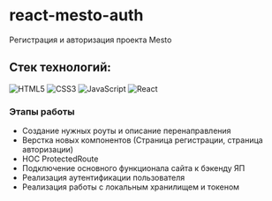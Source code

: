 # react-mesto-auth

Регистрация и авторизация проекта Mesto

## Стек технологий:

  ![HTML5](https://img.shields.io/badge/html5-%23E34F26.svg?style=for-the-badge&logo=html5&logoColor=white)
  ![CSS3](https://img.shields.io/badge/css3-%231572B6.svg?style=for-the-badge&logo=css3&logoColor=white)
  ![JavaScript](https://img.shields.io/badge/javascript-%23323330.svg?style=for-the-badge&logo=javascript&logoColor=%23F7DF1E)
  ![React](https://img.shields.io/badge/react-%2320232a.svg?style=for-the-badge&logo=react&logoColor=%2361DAFB)

### Этапы работы

   + Создание нужных роуты и описание перенаправления
   + Верстка новых компонентов (Страница регистрации, страница авторизации)
   + HOC ProtectedRoute
   + Подключение основного функционала сайта к бэкенду ЯП
   + Реализация аутентификации пользователя
   + Реализация работы с локальным хранилищем и токеном

